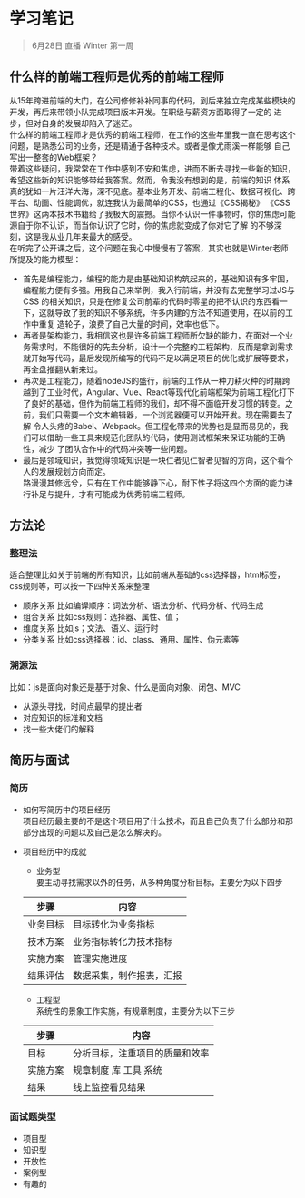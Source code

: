 # 学习笔记
> 6月28日 直播 Winter 第一周

## 什么样的前端工程师是优秀的前端工程师
从15年跨进前端的大门，在公司修修补补同事的代码，到后来独立完成某些模块的开发，再后来带领小队完成项目版本开发。在职级与薪资方面取得了一定的
进步，但对自身的发展却陷入了迷茫。  
什么样的前端工程师才是优秀的前端工程师，在工作的这些年里我一直在思考这个问题，是熟悉公司的业务，还是精通于各种技术。或者是像尤雨溪一样能够
自己写出一整套的Web框架？  
带着这些疑问，我常常在工作中感到不安和焦虑，进而不断去寻找一些新的知识，希望这些新的知识能够带给我答案。然而，令我没有想到的是，前端的知识
体系真的犹如一片汪洋大海，深不见底。基本业务开发、前端工程化、数据可视化、跨平台、动画、性能调优，就连我认为最简单的CSS，也通过《CSS揭秘》
《CSS世界》这两本技术书籍给了我极大的震撼。当你不认识一件事物时，你的焦虑可能源自于你不认识，而当你认识了它时，你的焦虑就变成了你对它了解
的不够深刻，这是我从业几年来最大的感受。  
在听完了公开课之后，这个问题在我心中慢慢有了答案，其实也就是Winter老师所提及的能力模型：
- 首先是编程能力，编程的能力是由基础知识构筑起来的，基础知识有多牢固，编程能力便有多强。用我自己来举例，我入行前端，并没有去完整学习过JS与CSS
的相关知识，只是在修复公司前辈的代码时零星的把不认识的东西看一下，这就导致了我的知识不够系统，许多内建的方法不知道使用，在以前的工作中重复
造轮子，浪费了自己大量的时间，效率也低下。  
- 再者是架构能力，我相信这也是许多前端工程师所欠缺的能力，在面对一个业务需求时，不能很好的先去分析，设计一个完整的工程架构，反而是拿到需求
就开始写代码，最后发现所编写的代码不足以满足项目的优化或扩展等要求，再全盘推翻从新来过。
- 再次是工程能力，随着nodeJS的盛行，前端的工作从一种刀耕火种的时期跨越到了工业时代，Angular、Vue、React等现代化前端框架为前端工程化打下
了良好的基础，但作为前端工程师的我们，却不得不面临开发习惯的转变。之前，我们只需要一个文本编辑器，一个浏览器便可以开始开发。现在需要去了解
令人头疼的Babel、Webpack。但工程化带来的优势也是显而易见的，我们可以借助一些工具来规范化团队的代码，使用测试框架来保证功能的正确性，减少
了团队合作中的代码冲突等一些问题。
- 最后是领域知识，我觉得领域知识是一块仁者见仁智者见智的方向，这个看个人的发展规划方向而定。  
路漫漫其修远兮，只有在工作中能够静下心，耐下性子将这四个方面的能力进行补足与提升，才有可能成为优秀前端工程师。
## 方法论
### 整理法
适合整理比如关于前端的所有知识，比如前端从基础的css选择器，html标签，css规则等，可以按一下四种关系来整理

- 顺序关系 比如编译顺序：词法分析、语法分析、代码分析、代码生成
- 组合关系 比如css规则：选择器、属性、值；
- 维度关系 比如js；文法、语义、运行时
- 分类关系 比如css选择器：id、class、通用、属性、伪元素等
### 溯源法
比如：js是面向对象还是基于对象、什么是面向对象、闭包、MVC

- 从源头寻找，时间点最早的提出者
- 对应知识的标准和文档
- 找一些大佬们的解释
## 简历与面试
### 简历
- 如何写简历中的项目经历  
项目经历最主要的不是这个项目用了什么技术，而且自己负责了什么部分和那部分出现的问题以及自己是怎么解决的。  
- 项目经历中的成就
    - 业务型  
    要主动寻找需求以外的任务，从多种角度分析目标，主要分为以下四步
      
    步骤|内容  
    ---|---     
    业务目标|目标转化为业务指标     
    技术方案|业务指标转化为技术指标    
    实施方案|管理实施进度
    结果评估|数据采集，制作报表，汇报  

    - 工程型  
    系统性的景象工作实施，有规章制度，主要分为以下三步  
    
    步骤|内容  
    ---|---     
    目标|分析目标，注重项目的质量和效率     
    实施方案|规章制度 库 工具 系统    
    结果|线上监控看见结果 
### 面试题类型
- 项目型
- 知识型
- 开放性
- 案例型
- 有趣的
